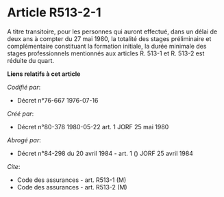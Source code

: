 # Article R513-2-1

A titre transitoire, pour les personnes qui auront effectué, dans un délai de deux ans à compter du 27 mai 1980, la totalité
des stages préliminaire et complémentaire constituant la formation initiale, la durée minimale des stages professionnels
mentionnés aux articles R. 513-1 et R. 513-2 est réduite du quart.

**Liens relatifs à cet article**

_Codifié par_:

  - Décret n°76-667 1976-07-16

_Créé par_:

  - Décret n°80-378 1980-05-22 art. 1 JORF 25 mai 1980

_Abrogé par_:

  - Décret n°84-298 du 20 avril 1984 - art. 1 () JORF 25 avril 1984

_Cite_:

  - Code des assurances - art. R513-1 (M)
  - Code des assurances - art. R513-2 (M)
